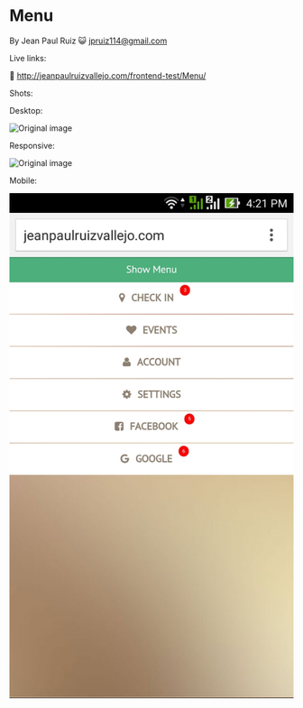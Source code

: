 # Menu

By Jean Paul Ruiz :smiley_cat: <jpruiz114@gmail.com>

Live links:

:link: http://jeanpaulruizvallejo.com/frontend-test/Menu/

Shots:

Desktop:

![Original image](https://raw.githubusercontent.com/jpruiz114/widgets/master/Menu/assets/shots/desktop.jpg)

Responsive:

![Original image](https://raw.githubusercontent.com/jpruiz114/widgets/master/Menu/assets/shots/responsive.jpg)

Mobile:

![Original image](https://raw.githubusercontent.com/jpruiz114/widgets/master/Menu/assets/shots/mobile.jpg)

